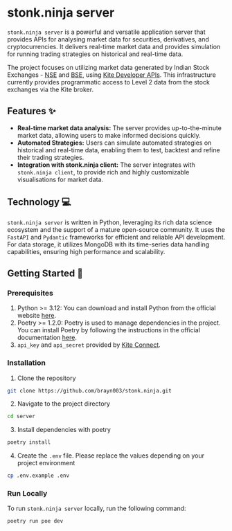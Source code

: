 # stonk.ninja server
`stonk.ninja server` is a powerful and versatile application server that provides APIs for analysing market data for securities, derivatives, and cryptocurrencies. It delivers real-time market data and provides simulation for running trading strategies on historical and real-time data.

The project focuses on utilizing market data generated by Indian Stock Exchanges - [NSE](https://www.nseindia.com/) and [BSE](https://www.bseindia.com/), using [Kite Developer APIs](https://kite.trade/docs/connect/v3/). This infrastructure currently provides programmatic access to Level 2 data from the stock exchanges via the Kite broker.

## Features ✨
- **Real-time market data analysis:** The server provides up-to-the-minute market data, allowing users to make informed decisions quickly.
- **Automated Strategies:** Users can simulate automated strategies on historical and real-time data, enabling them to test, backtest and refine their trading strategies.
- **Integration with stonk.ninja client:** The server integrates with `stonk.ninja client`, to provide rich and highly customizable visualisations for market data.

## Technology 💻
`stonk.ninja server` is written in Python, leveraging its rich data science ecosystem and the support of a mature open-source community. It uses the `FastAPI` and `Pydantic` frameworks for efficient and reliable API development.
For data storage, it utilizes MongoDB with its time-series data handling capabilities, ensuring high performance and scalability.


## Getting Started 🚀

### Prerequisites
1. Python >= 3.12: You can download and install Python from the official website [here](https://www.python.org/downloads/).
2. Poetry >= 1.2.0: Poetry is used to manage dependencies in the project. You can install Poetry by following the instructions in the official documentation [here](https://python-poetry.org/docs/#installation).
3. `api_key` and `api_secret` provided by [Kite Connect](https://kite.trade/).

### Installation
1. Clone the repository
```bash
git clone https://github.com/brayn003/stonk.ninja.git
```
2. Navigate to the project directory
```bash
cd server
```
3. Install dependencies with poetry
```bash
poetry install
```
4. Create the `.env` file. Please replace the values depending on your project environment
```bash
cp .env.example .env
```

### Run Locally
To run `stonk.ninja server` locally, run the following command:
```bash
poetry run poe dev
```

